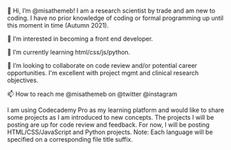 👋 Hi, I’m @misathemeb! I am a research scientist by trade and am new to coding. I have no prior knowledge of coding or formal programming up until this moment in time (Autumn 2021). 

👀 I’m interested in becoming a front end developer.

🌱 I’m currently learning html/css/js/python.

💞️ I’m looking to collaborate on code review and/or potential career opportunities. I'm excellent with project mgmt and clinical research objectives.

📫 How to reach me @misathemeb on @twitter @instagram

I am using Codecademy Pro as my learning platform and would like to share some projects as I am introduced to new concepts. The projects I will be posting are up for code review and feedback.
For now, I will be posting HTML/CSS/JavaScript and Python projects.
Note: Each language will be specified on a corresponding file title suffix.
